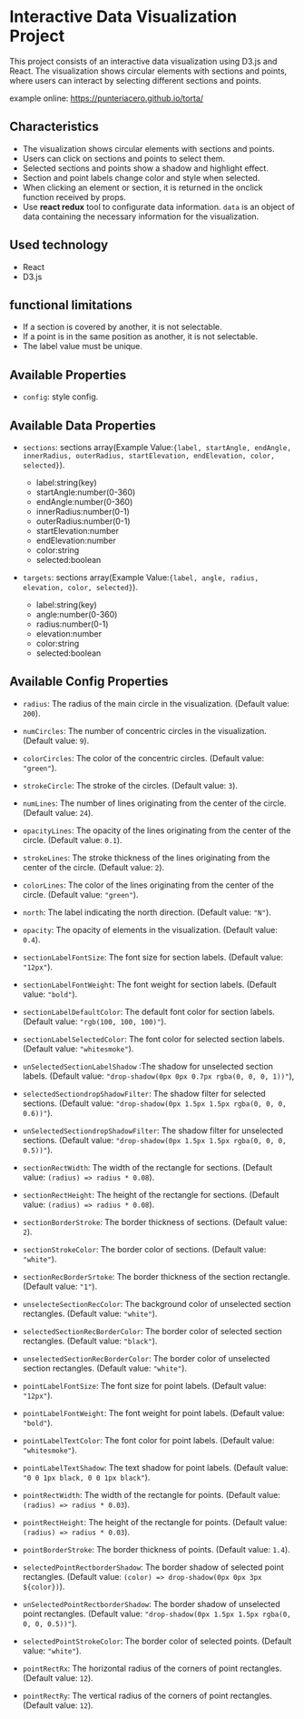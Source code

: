 # Interactive Data Visualization Project

This project consists of an interactive data visualization using D3.js and React. The visualization shows circular elements with sections and points, where users can interact by selecting different sections and points.

example online: https://punteriacero.github.io/torta/

## Characteristics

- The visualization shows circular elements with sections and points.
- Users can click on sections and points to select them.
- Selected sections and points show a shadow and highlight effect.
- Section and point labels change color and style when selected.
- When clicking an element or section, it is returned in the onclick function received by props.
- Use **react redux** tool to configurate data information. `data` is an object of data containing the necessary information for the visualization.


## Used technology

- React
- D3.js

## functional limitations 

- If a section is covered by another, it is not selectable.
- If a point is in the same position as another, it is not selectable.
- The label value must be unique.

## Available Properties

- `config`: style config.

## Available Data Properties

- `sections`: sections array(Example Value:`{label, startAngle, endAngle, innerRadius, outerRadius, startElevation, endElevation, color, selected}`).
	- label:string(key)
	- startAngle:number(0-360)
	- endAngle:number(0-360)
	- innerRadius:number(0-1)
	- outerRadius:number(0-1)
	- startElevation:number
	- endElevation:number
	- color:string
	- selected:boolean

- `targets`: sections array(Example Value:`{label, angle, radius, elevation, color, selected}`).
	- label:string(key)
	- angle:number(0-360)
	- radius:number(0-1)
	- elevation:number
	- color:string
	- selected:boolean



## Available Config Properties

- `radius`: The radius of the main circle in the visualization. (Default value: `200`).
- `numCircles`: The number of concentric circles in the visualization. (Default value: `9`).
- `colorCircles`: The color of the concentric circles. (Default value: `"green"`).
- `strokeCircle`: The stroke of the circles. (Default value: `3`).
- `numLines`: The number of lines originating from the center of the circle. (Default value: `24`).
- `opacityLines`: The opacity of the lines originating from the center of the circle. (Default value: `0.1`).
- `strokeLines`: The stroke thickness of the lines originating from the center of the circle. (Default value: `2`).
- `colorLines`: The color of the lines originating from the center of the circle. (Default value: `"green"`).
- `north`: The label indicating the north direction. (Default value: `"N"`).
- `opacity`: The opacity of elements in the visualization. (Default value: `0.4`).


- `sectionLabelFontSize`: The font size for section labels. (Default value: `"12px"`).
- `sectionLabelFontWeight`: The font weight for section labels. (Default value: `"bold"`).
- `sectionLabelDefaultColor`: The default font color for section labels. (Default value: `"rgb(100, 100, 100)"`).
- `sectionLabelSelectedColor`: The font color for selected section labels. (Default value: `"whitesmoke"`).
- `unSelectedSectionLabelShadow` :The shadow for unselected section labels. (Default value: `"drop-shadow(0px 0px 0.7px rgba(0, 0, 0, 1))"`),
- `selectedSectiondropShadowFilter`: The shadow filter for selected sections. (Default value: `"drop-shadow(0px 1.5px 1.5px rgba(0, 0, 0, 0.6))"`).
- `unSelectedSectiondropShadowFilter`: The shadow filter for unselected sections. (Default value: `"drop-shadow(0px 1.5px 1.5px rgba(0, 0, 0, 0.5))"`).
- `sectionRectWidth`: The width of the rectangle for sections. (Default value: `(radius) => radius * 0.08`).
- `sectionRectHeight`: The height of the rectangle for sections. (Default value: `(radius) => radius * 0.08`).
- `sectionBorderStroke`: The border thickness of sections. (Default value: `2`).
- `sectionStrokeColor`: The border color of sections. (Default value: `"white"`).
- `sectionRecBorderSrtoke`: The border thickness of the section rectangle. (Default value: `"1"`).
- `unselecteSectionRecColor`: The background color of unselected section rectangles. (Default value: `"white"`).
- `selectedSectionRecBorderColor`: The border color of selected section rectangles. (Default value: `"black"`).
- `unselectedSectionRecBorderColor`: The border color of unselected section rectangles. (Default value: `"white"`).


- `pointLabelFontSize`: The font size for point labels. (Default value: `"12px"`).
- `pointLabelFontWeight`: The font weight for point labels. (Default value: `"bold"`).
- `pointLabelTextColor`: The font color for point labels. (Default value: `"whitesmoke"`).
- `pointLabelTextShadow`: The text shadow for point labels. (Default value: `"0 0 1px black, 0 0 1px black"`).
- `pointRectWidth`: The width of the rectangle for points. (Default value: `(radius) => radius * 0.03`).
- `pointRectHeight`: The height of the rectangle for points. (Default value: `(radius) => radius * 0.03`).
- `pointBorderStroke`: The border thickness of points. (Default value: `1.4`).
- `selectedPointRectborderShadow`: The border shadow of selected point rectangles. (Default value: `(color) => drop-shadow(0px 0px 3px ${color})`).
- `unSelectedPointRectborderShadow`: The border shadow of unselected point rectangles. (Default value: `"drop-shadow(0px 1.5px 1.5px rgba(0, 0, 0, 0.5))"`).
- `selectedPointStrokeColor`: The border color of selected points. (Default value: `"white"`).
- `pointRectRx`: The horizontal radius of the corners of point rectangles. (Default value: `12`).
- `pointRectRy`: The vertical radius of the corners of point rectangles. (Default value: `12`).
